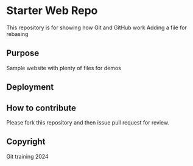 # Starter Web Repo


This repository is for showing how Git and GitHub work
Adding a file for rebasing 

## Purpose

Sample website with plenty of files for demos

## Deployment 





## How to contribute

Please fork this repository and then issue pull request for review. 

## Copyright 
Git training 2024 